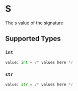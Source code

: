 # S

The s value of the signature


## Supported Types

### `int`

```python
value: int = /* values here */
```

### `str`

```python
value: str = /* values here */
```

